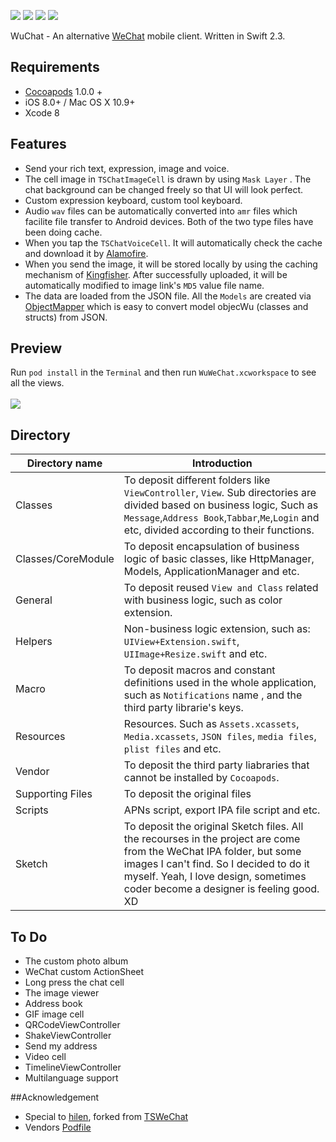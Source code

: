 <a href="https://swift.org/"><img src="https://img.shields.io/badge/Swift-compatible-orange.svg"></a>
<img src="https://img.shields.io/badge/platform-iOS%208.0%2B-ff69b4.svg">
<a href="https://github.com/hilen/TSWeChat/blob/master/LICENSE"><img src="https://img.shields.io/badge/license-MIT-green.svg?style=flat"></a>
<a href="http://twitter.com/wjb665"><img src="https://img.shields.io/badge/twitter-@wjb665-blue.svg?style=flat"></a>

WuChat - An alternative [WeChat](https://itunes.apple.com/cn/app/wei/id414478124) mobile client. Written in Swift 2.3. 

## Requirements
- [Cocoapods](https://github.com/CocoaPods/CocoaPods) 1.0.0 +
- iOS 8.0+ / Mac OS X 10.9+
- Xcode 8


## Features
- Send your rich text, expression, image and voice.
- The cell image in `TSChatImageCell` is drawn by using `Mask Layer` . The chat background can be changed freely so that UI will look perfect.
- Custom expression keyboard, custom tool keyboard.
- Audio `wav` files can be automatically converted into `amr` files which facilite file transfer to Android devices. Both of the two type files have been doing cache.
- When you tap the `TSChatVoiceCell`. It will automatically check the cache and download it by [Alamofire](https://github.com/Alamofire/Alamofire). 
- When you send the image, it will be stored locally by using the caching mechanism of [Kingfisher](https://github.com/onevcat/Kingfisher). After successfully uploaded, it will be automatically modified to image link's `MD5` value file name.
- The data are loaded from the JSON file. All the `Models` are created via [ObjectMapper](https://github.com/Hearst-DD/ObjectMapper) which is easy to convert model objecWu (classes and structs) from JSON.



## Preview
Run `pod install` in the `Terminal` and then run `WuWeChat.xcworkspace` to see all the views.<br><br>
![](images/preview1.gif)

## Directory

Directory name|Introduction
---|---
Classes| To deposit different folders like `ViewController`, `View`. Sub directories are divided based on business logic, Such as `Message`,`Address Book`,`Tabbar`,`Me`,`Login` and etc, divided according to their functions. 
Classes/CoreModule| To deposit encapsulation of business logic of basic classes, like HttpManager, Models, ApplicationManager and etc.
General|To deposit reused `View and Class` related with business logic, such as color extension.
Helpers|Non-business logic extension, such as: `UIView+Extension.swift`, `UIImage+Resize.swift` and etc.
Macro|To deposit macros and constant definitions used in the whole application, such as ` Notifications ` name , and  the third party librarie's keys.
Resources| Resources. Such as `Assets.xcassets`, `Media.xcassets`, `JSON files`, `media files`, `plist files` and etc.
Vendor| To deposit the third party liabraries that cannot be installed by `Cocoapods`.
Supporting Files| To deposit the original files
Scripts| APNs script, export IPA file script and etc.
Sketch| To deposit the original Sketch files. All the recourses in the project are come from the WeChat IPA folder, but some images I can't find. So I decided to do it myself. Yeah, I love design, sometimes coder become a designer is feeling good. XD


## To Do
- The custom photo album
- WeChat custom ActionSheet
- Long press the chat cell
- The image viewer
- Address book
- GIF image cell 
- QRCodeViewController
- ShakeViewController
- Send my address
- Video cell 
- TimelineViewController
- Multilanguage support

##Acknowledgement
- Special to [hilen](https://github.com/hilen/), forked from [TSWeChat](https://github.com/hilen/TSWeChat/)
- Vendors
[Podfile](https://github.com/Charleo85/WuChat/blob/master/Podfile)




